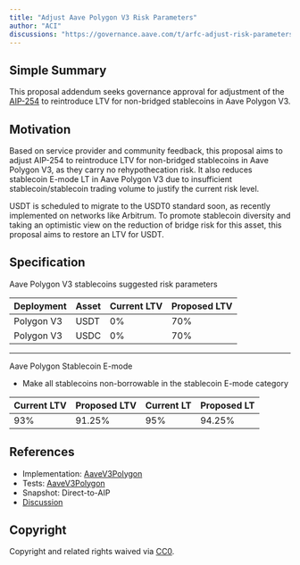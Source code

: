 ```yaml
---
title: "Adjust Aave Polygon V3 Risk Parameters"
author: "ACI"
discussions: "https://governance.aave.com/t/arfc-adjust-risk-parameters-for-aave-v2-and-v3-on-polygon/20211/60"
---
```


## Simple Summary

This proposal addendum seeks governance approval for adjustment of the [AIP-254](https://vote.onaave.com/proposal/?proposalId=254&ipfsHash=0x9a0342bc6f37687ea20210c3a1664de1949d9e3e967ff87467501d4d00116aab) to reintroduce LTV for non-bridged stablecoins in Aave Polygon V3.

## Motivation

Based on service provider and community feedback, this proposal aims to adjust AIP-254 to reintroduce LTV for non-bridged stablecoins in Aave Polygon V3, as they carry no rehypothecation risk. It also reduces stablecoin E-mode LT in Aave Polygon V3 due to insufficient stablecoin/stablecoin trading volume to justify the current risk level.


USDT is scheduled to migrate to the USDT0 standard soon, as recently implemented on networks like Arbitrum. To promote stablecoin diversity and taking an optimistic view on the reduction of bridge risk for this asset, this proposal aims to restore an LTV for USDT.

## Specification

Aave Polygon V3 stablecoins suggested risk parameters

| Deployment | Asset | Current LTV | Proposed LTV |
| ---------- | ----- | ----------- | ------------ |
| Polygon V3 | USDT  | 0%          | 70%          |
| Polygon V3 | USDC  | 0%          | 70%          |

---

Aave Polygon Stablecoin E-mode

- Make all stablecoins non-borrowable in the stablecoin E-mode category

| Current LTV | Proposed LTV | Current LT | Proposed LT |
| ----------- | ------------ | ---------- | ----------- |
| 93%         | 91.25%       | 95%        | 94.25%      |

## References

- Implementation: [AaveV3Polygon](https://github.com/bgd-labs/aave-proposals-v3/blob/main/src/20250228_AaveV3Polygon_AdjustAavePolygonV3RiskParameters/AaveV3Polygon_AdjustAavePolygonV3RiskParameters_20250228.sol)
- Tests: [AaveV3Polygon](https://github.com/bgd-labs/aave-proposals-v3/blob/main/src/20250228_AaveV3Polygon_AdjustAavePolygonV3RiskParameters/AaveV3Polygon_AdjustAavePolygonV3RiskParameters_20250228.t.sol)
- Snapshot: Direct-to-AIP
- [Discussion](https://governance.aave.com/t/arfc-adjust-risk-parameters-for-aave-v2-and-v3-on-polygon/20211/60)

## Copyright

Copyright and related rights waived via [CC0](https://creativecommons.org/publicdomain/zero/1.0/).
